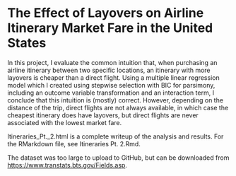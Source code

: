 # The Effect of Layovers on Airline Itinerary Market Fare in the United States
In this project, I evaluate the common intuition that, when purchasing an airline itinerary between two specific locations, an itinerary with more layovers is cheaper than a direct flight. Using a multiple linear regression model which I created using stepwise selection with BIC for parsimony, including an outcome variable transformation and an interaction term, I conclude that this intuition is (mostly) correct. However, depending on the distance of the trip, direct flights are not always available, in which case the cheapest itinerary does have layovers, but direct flights are never associated with the lowest market fare.

Itineraries_Pt._2.html is a complete writeup of the analysis and results. For the RMarkdown file, see Itineraries Pt. 2.Rmd. 

The dataset was too large to upload to GitHub, but can be downloaded from https://www.transtats.bts.gov/Fields.asp. 
